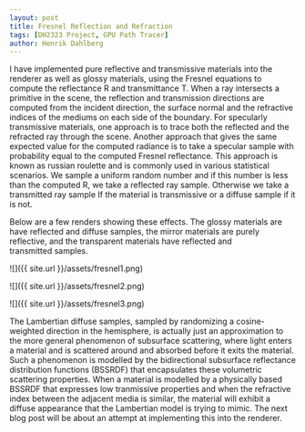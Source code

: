 ```yaml
---
layout: post
title: Fresnel Reflection and Refraction
tags: [DH2323 Project, GPU Path Tracer]
author: Henrik Dahlberg
---
```


I have implemented pure reflective and transmissive materials into the renderer as well as glossy materials, using the Fresnel equations to compute the reflectance R and transmittance T. When a ray intersects a primitive in the scene, the reflection and transmission directions are computed from the incident direction, the surface normal and the refractive indices of the mediums on each side of the boundary. For specularly transmissive materials, one approach is to trace both the reflected and the refracted ray through the scene. Another approach that gives the same expected value for the computed radiance is to take a specular sample with probability equal to the computed Fresnel reflectance. This approach is known as russian roulette and is commonly used in various statistical scenarios. We sample a uniform random number and if this number is less than the computed R, we take a reflected ray sample. Otherwise we take a transmitted ray sample If the material is transmissive or a diffuse sample if it is not.

Below are a few renders showing these effects. The glossy materials are have reflected and diffuse samples, the mirror materials are purely reflective, and the transparent materials have reflected and transmitted samples.

![]({{ site.url }}/assets/fresnel1.png)

![]({{ site.url }}/assets/fresnel2.png)

![]({{ site.url }}/assets/fresnel3.png)

The Lambertian diffuse samples, sampled by randomizing a cosine-weighted direction in the hemisphere, is actually just an approximation to the more general phenomenon of subsurface scattering, where light enters a material and is scattered around and absorbed before it exits the material. Such a phenomenon is modelled by the bidirectional subsurface reflectance distribution functions (BSSRDF) that encapsulates these volumetric scattering properties. When a material is modelled by a physically based BSSRDF that expresses low tranmissive properties and when the refractive index between the adjacent media is similar, the material will exhibit a diffuse appearance that the Lambertian model is trying to mimic. The next blog post will be about an attempt at implementing this into the renderer.